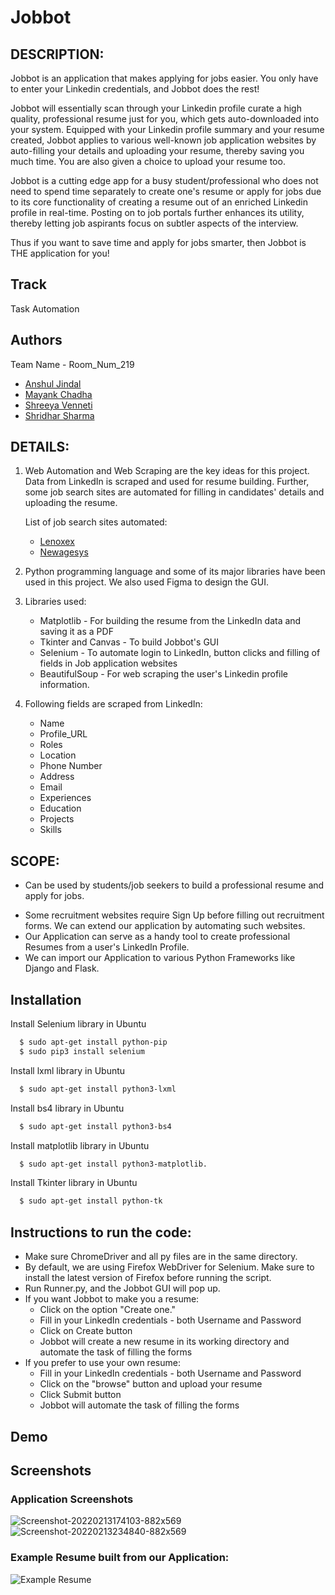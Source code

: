 # Jobbot

## DESCRIPTION:

Jobbot is an application that makes applying for jobs easier. You only have to enter your Linkedin credentials, and Jobbot does the rest!

Jobbot will essentially scan through your Linkedin profile curate a high quality, professional resume just for you, which gets auto-downloaded into your system. Equipped with your Linkedin profile summary and your resume created, Jobbot applies to various well-known job application websites by auto-filling your details and uploading your resume, thereby saving you much time. You are also given a choice to upload your resume too. 

Jobbot is a cutting edge app for a busy student/professional who does not need to spend time separately to create one's resume or apply for jobs due to its core functionality of creating a resume out of an enriched Linkedin profile in real-time. Posting on to job portals further enhances its utility, thereby letting job aspirants focus on subtler aspects of the interview.

Thus if you want to save time and apply for jobs smarter, then Jobbot is THE application for you!

## Track
Task Automation

## Authors
Team Name - Room_Num_219
- [Anshul Jindal](https://github.com/anshul-iiitb16)
- [Mayank Chadha](https://github.com/mayankchadha16)
- [Shreeya Venneti](https://github.com/ShreeyaVenneti)
- [Shridhar Sharma](https://github.com/Shridhar2602)

## DETAILS:

1. Web Automation and Web Scraping are the key ideas for this project. Data from LinkedIn is scraped and used for resume building. Further, some job search sites are automated for filling in candidates' details and uploading the resume.

	List of job search sites automated:
	- [Lenoxex](https://lenoxexsearch.com/submit-resume/)
	- [Newagesys](https://www.newagesys.com/submit_resume.php)

2. Python programming language and some of its major libraries have been used in this project. We also used Figma to design the GUI.

3. Libraries used:
	- Matplotlib - For building the resume from the LinkedIn data and saving it as a PDF
	- Tkinter and Canvas - To build Jobbot's GUI
	- Selenium - To automate login to LinkedIn, button clicks and filling of fields in Job application websites
	- BeautifulSoup - For web scraping the user's Linkedin profile information.
 
4. Following fields are scraped from LinkedIn:
	- Name
	- Profile_URL
	- Roles
	- Location
	- Phone Number
	- Address
	- Email
	- Experiences
	- Education
	- Projects
	- Skills				

## SCOPE:

- Can be used by students/job seekers to build a professional resume and apply for jobs.
<!-- - The application needs Python to run -->
<!-- 
- We also plan to extend this application to be made available to Android and iOS devices in the future. -->
- Some recruitment websites require Sign Up before filling out recruitment forms. We can extend our application by automating such websites.
- Our Application can serve as a handy tool to create professional Resumes from a user's LinkedIn Profile.
- We can import our Application to various Python Frameworks like Django and Flask.

## Installation

Install Selenium library in Ubuntu

```bash
  $ sudo apt-get install python-pip
  $ sudo pip3 install selenium
```

Install lxml library in Ubuntu

```bash
  $ sudo apt-get install python3-lxml
```

Install bs4 library in Ubuntu
```bash
  $ sudo apt-get install python3-bs4
```

Install matplotlib library in Ubuntu
```bash
  $ sudo apt-get install python3-matplotlib.
```

Install Tkinter library in Ubuntu
```bash
  $ sudo apt-get install python-tk
```

## Instructions to run the code:

- Make sure ChromeDriver and all py files are in the same directory.
- By default, we are using Firefox WebDriver for Selenium. Make sure to install the latest version of Firefox before running the script.
- Run Runner.py, and the Jobbot GUI will pop up.
- If you want Jobbot to make you a resume:
	- Click on the option "Create one."
	- Fill in your LinkedIn credentials - both Username and Password
	- Click on Create button
	- Jobbot will create a new resume in its working directory and automate the task of filling the forms
- If you prefer to use your own resume:
	- Fill in your LinkedIn credentials - both Username and Password
	- Click on the "browse" button and upload your resume
	- Click Submit button
	- Jobbot will automate the task of filling the forms

## Demo

## Screenshots
### Application Screenshots
![Screenshot-20220213174103-882x569](https://user-images.githubusercontent.com/63835433/153769026-02b65746-3177-4331-b95e-12f6d7b1582e.png)
![Screenshot-20220213234840-882x569](https://user-images.githubusercontent.com/63835433/153769028-dd0257ef-335d-4c64-9cb3-5d13c325d371.png)
### Example Resume built from our Application:
![Example Resume](https://user-images.githubusercontent.com/63835433/153753018-458df3c3-8db1-4398-a7d2-e8240cf8b97b.png)
